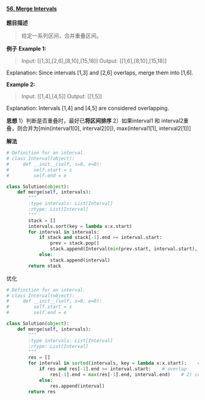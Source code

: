 #### [56. Merge Intervals](https://leetcode.com/problems/merge-intervals/)
**题目描述**
> 给定一系列区间，合并重叠区间。

**例子**
**Example 1:**
>Input: [[1,3],[2,6],[8,10],[15,18]]
Output: [[1,6],[8,10],[15,18]]

Explanation: Since intervals [1,3] and [2,6] overlaps, merge them into [1,6].

**Example 2:**
>Input: [[1,4],[4,5]]
Output: [[1,5]]

Explanation: Intervals [1,4] and [4,5] are considered overlapping.

**思想**
1）判断是否重叠时，最好已**将区间排序**
2）如果interval1 和 interval2重叠，则合并为[min(interval1[0], interval2[0]), max(interval1[1], interval2[1])]

**解法**
```python
# Definition for an interval.
# class Interval(object):
#     def __init__(self, s=0, e=0):
#         self.start = s
#         self.end = e

class Solution(object):
    def merge(self, intervals):
        """
        :type intervals: List[Interval]
        :rtype: List[Interval]
        """
        stack = []
        intervals.sort(key = lambda x:x.start)
        for interval in intervals:
            if stack and stack[-1].end >= interval.start:
                prev = stack.pop()
                stack.append(Interval(min(prev.start, interval.start), max(prev.end, interval.end)))
            else:
                stack.append(interval)
        return stack
```
优化
```python
# Definition for an interval.
# class Interval(object):
#     def __init__(self, s=0, e=0):
#         self.start = s
#         self.end = e

class Solution(object):
    def merge(self, intervals):
        """
        :type intervals: List[Interval]
        :rtype: List[Interval]
        """
        res = []
        for interval in sorted(intervals, key = lambda x:x.start):    # 1) sort by start
            if res and res[-1].end >= interval.start:    # overlap
                res[-1].end = max(res[-1].end, interval.end)    # 2) compare end
            else:
                res.append(interval)
        return res
```